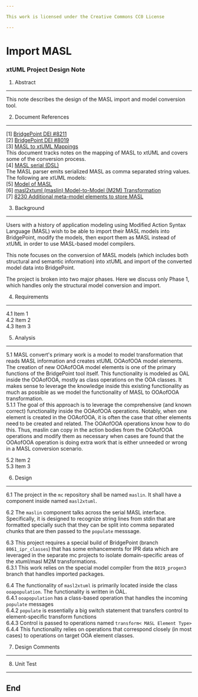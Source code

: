 ```yaml
---

This work is licensed under the Creative Commons CC0 License

---
```


# Import MASL
### xtUML Project Design Note


1. Abstract
-----------
This note describes the design of the MASL import and model conversion tool.

2. Document References
----------------------
[1] [BridgePoint DEI #8211](https://support.onefact.net/issues/8211)  
[2] [BridgePoint DEI #8019](https://support.onefact.net/issues/8019)   
[3] [MASL to xtUML Mappings](https://docs.google.com/spreadsheets/d/1jsDcOvsGlUynQM9tfcd5jAYbdYyrO1uO7_f2f2UGBdQ/edit#gid=0)  
This document tracks notes on the mapping of MASL to xtUML and covers some of the conversion process.  
[4] [MASL serial (DSL)](https://docs.google.com/spreadsheets/d/1tPnk-JC5Idyhz2tUbgDGPlNbmHm2fZyA2cbf7IFYyVY/edit#gid=0)  
The MASL parser emits serialized MASL as comma separated string values.  
The following are xtUML models:  
[5] [Model of MASL](https://github.com/xtuml/mc/model/masl/)  
[6] [masl2xtuml (maslin) Model-to-Model (M2M) Transformation](https://github.com/xtuml/mc/model/maslin/)  
[7] [8230 Additional meta-model elements to store MASL](https://support.onefact.net/redmine/issues/8230)  

3. Background
-------------
Users with a history of application modeling using Modified Action Syntax Language (MASL) wish to be
able to import their MASL models into BridgePoint, modify the models, then export them as MASL instead
of xtUML in order to use MASL-based model compilers.  

This note focuses on the conversion of MASL models (which includes both structural and semantic
information) into xtUML and import of the converted model data into BridgePoint.  

The project is broken into two major phases.  Here we discuss only Phase 1, which handles only the 
structural model conversion and import.  

4. Requirements
---------------
4.1  Item 1  
4.2  Item 2  
4.3  Item 3  

5. Analysis
-----------
5.1 MASL convert's primary work is a model to model transformation that reads MASL information
  and creates xtUML OOAofOOA model elements.  The creation of new OOAofOOA model elements is 
  one of the primary functions of the BridgePoint tool itself.  This functionality is modeled 
  as OAL inside the OOAofOOA, mostly as class operations on the OOA classes.  It makes sense
  to leverage the knowledge inside this existing functionality as much as possible as we 
  model the functionality of MASL to OOAofOOA transformation.    
5.1.1  The goal of this approach is to leverage the comprehensive (and known correct) functionality
  inside the OOAofOOA operations.  Notably, when one element is created in the OOAofOOA, it is often 
  the case that other elements need to be created and related.  The OOAofOOA operations know how to 
  do this.  Thus, maslin can copy in the action bodies from the OOAofOOA operations and modify them 
  as necessary when cases are found that the OOAofOOA operation is doing extra work that is either 
  unneeded or wrong in a MASL conversion scenario.


5.2 Item 2  
5.3 Item 3  

6. Design
---------
6.1  The project in the `mc` repository shall be named `maslin`.  It shall have a component
  inside named `masl2xtuml`.  

6.2  The `maslin` component talks across the serial MASL interface.  Specifically, it is designed to 
  recognize string lines from stdin that are formatted specially such that they can be split 
  into comma separated chunks that are then passed to the `populate` messsage.   

6.3  This project requires a special build of BridgePoint (branch `8061_ipr_classes`) that has some 
  enhancements for IPR data which are leveraged in the separate mc projects to isolate domain-specific
  areas of the xtuml/masl M2M transformations.   
6.3.1  This work relies on the special model compiler from the `8019_progen3` branch that handles 
  imported packages.   

6.4  The functionality of `masl2xtuml` is primarily located inside the class `ooapopulation`.  The functionality
  is written in OAL.   
6.4.1  `ooapopulation` has a class-based operation that handles the incoming `populate` messages   
6.4.2  `populate` is essentially a big switch statement that transfers control to element-specific transform 
  functions   
6.4.3  Control is passed to operations named `transform< MASL Element Type>`  
6.4.4  This functionality relies on operations that correspond closely (in most cases) to operations on 
  target OOA element classes.   


7. Design Comments
------------------

8. Unit Test
------------

End
---

